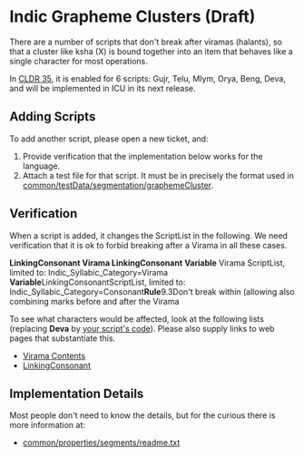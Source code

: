 # Indic Grapheme Clusters (Draft)

There are a number of scripts that don't break after viramas (halants), so that
a cluster like ksha (X) is bound together into an item that behaves like a
single character for most operations.

In [CLDR 35](index/downloads/cldr-35/index.md), it is enabled for 6 scripts:
Gujr, Telu, Mlym, Orya, Beng, Deva, and will be implemented in ICU in its next
release.

## Adding Scripts

To add another script, please open a new ticket, and:

1.  Provide verification that the implementation below works for the language.
2.  Attach a test file for that script. It must be in precisely the format used
    in
    [common/testData/segmentation/graphemeCluster](https://github.com/unicode-org/cldr/tree/master/common/testData/segmentation/graphemeCluster).

## Verification

When a script is added, it changes the ScriptList in the following. We need
verification that it is ok to forbid breaking after a Virama in all these cases.

**LinkingConsonant Virama LinkingConsonant** **Variable** Virama ScriptList, limited to: Indic_Syllabic_Category=Virama **Variable**LinkingConsonantScriptList, limited to: Indic_Syllabic_Category=Consonant**Rule**9.3Don't break within
(allowing also combining marks before and after the Virama

To see what characters would be affected, look at the following lists (replacing
**Deva** by [your script's
code](https://unicode.org/iso15924/iso15924-codes.html)). Please also supply
links to web pages that substantiate this.

*   [Virama
    Contents](http://unicode.org/cldr/utility/list-unicodeset.jsp?a=%5Cp%7BIndic_Syllabic_Category%3DVirama%7D%26%5Cp%7BScript%3DDeva%7D)
*   [LinkingConsonant](https://unicode.org/cldr/utility/list-unicodeset.jsp?a=%5Cp%7BIndic_Syllabic_Category%3D+Consonant%7D%26%5Cp%7BScript%3DDeva%7D&g=&i=)

## Implementation Details

Most people don't need to know the details, but for the curious there is more
information at:

*   [common/properties/segments/readme.txt](https://github.com/unicode-org/cldr/blob/master/common/properties/segments/readme.txt)
